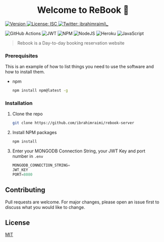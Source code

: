 <h1 align="center">Welcome to ReBook 👋</h1>
<p>
  <a href="https://www.npmjs.com/package/manage" target="_blank">
    <img alt="Version" src="https://img.shields.io/npm/v/manage.svg">
  </a>
  
  <a href="#" target="_blank">
    <img alt="License: ISC" src="https://img.shields.io/badge/License-MIT-yellow.svg" />
  </a>
  <a href="https://twitter.com/ibrahimraimi\_" target="_blank">
    <img alt="Twitter: ibrahimraimi\_" src="https://img.shields.io/twitter/follow/ibrahimraimi_.svg?style=social" />
  </a>
</p>

![GitHub Actions](https://img.shields.io/badge/github%20actions-%232671E5.svg?style=for-the-badge&logo=githubactions&logoColor=white)
![JWT](https://img.shields.io/badge/JWT-black?style=for-the-badge&logo=JSON%20web%20tokens)
![NPM](https://img.shields.io/badge/NPM-%23000000.svg?style=for-the-badge&logo=npm&logoColor=white)
![NodeJS](https://img.shields.io/badge/node.js-6DA55F?style=for-the-badge&logo=node.js&logoColor=white)
![Heroku](https://img.shields.io/badge/heroku-%23430098.svg?style=for-the-badge&logo=heroku&logoColor=white)
![JavaScript](https://img.shields.io/badge/javascript-%23323330.svg?style=for-the-badge&logo=javascript&logoColor=%23F7DF1E)


> Rebook is a Day-to-day booking reservation website

<!-- ### ✨ [Demo](https://managee.netlify.app) -->

### Prerequisites

This is an example of how to list things you need to use the software and how to install them.
* npm
  ```sh
  npm install npm@latest -g
  ```

### Installation

1. Clone the repo
   ```sh
   git clone https://github.com/ibrahimraimi/rebook-server
   ```
2. Install NPM packages
   ```sh
   npm install
   ```
4. Enter your MONGODB Connection String, your JWT Key and port number  in `.env`
   ```js
   MONGODB_CONNECTION_STRING=
   JWT_KEY
   PORT=8080
   ```

## Contributing
Pull requests are welcome. For major changes, please open an issue first to discuss what you would like to change.

## License
[MIT](https://choosealicense.com/licenses/mit/)
